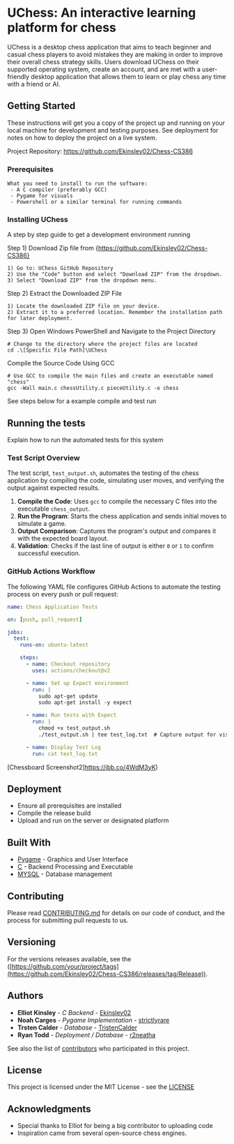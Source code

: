 # UChess: An interactive learning platform for chess

UChess is a desktop chess application that aims to teach beginner and casual chess players to avoid mistakes they are making in order to improve their overall chess strategy skills. Users download UChess on their supported operating system, create an account, and are met with a user-friendly desktop application that allows them to learn or play chess any time with a friend or AI.


## Getting Started

These instructions will get you a copy of the project up and running on your local machine for development and testing purposes. See deployment for notes on how to deploy the project on a live system.

Project Repository: https://github.com/Ekinsley02/Chess-CS386

### Prerequisites
```
What you need to install to run the software: 
 - A C compiler (preferably GCC) 
 - Pygame for visuals 
 - Powershell or a similar terminal for running commands
```

### Installing UChess
A step by step guide to get a development environment running

Step 1) Download Zip file from {https://github.com/Ekinsley02/Chess-CS386}
```
1) Go to: UChess GitHub Repository
2) Use the "Code" button and select "Download ZIP" from the dropdown.
3) Select "Download ZIP" from the dropdown menu.
```
Step 2) Extract the Downloaded ZIP File
```
1) Locate the downloaded ZIP file on your device.
2) Extract it to a preferred location. Remember the installation path for later deployment.
```
Step 3) Open Windows PowerShell and Navigate to the Project Directory
```
# Change to the directory where the project files are located
cd .\[Specific File Path]\UChess
```

Compile the Source Code Using GCC
```
# Use GCC to compile the main files and create an executable named "chess"
gcc -Wall main.c chessUtility.c pieceUtility.c -o chess
```
See steps below for a example compile and test run

## Running the tests

Explain how to run the automated tests for this system

### Test Script Overview

The test script, `test_output.sh`, automates the testing of the chess application by compiling the code, simulating user moves, and verifying the output against expected results.

1. **Compile the Code**: Uses `gcc` to compile the necessary C files into the executable `chess_output`.
2. **Run the Program**: Starts the chess application and sends initial moves to simulate a game.
3. **Output Comparison**: Captures the program's output and compares it with the expected board layout.
4. **Validation**: Checks if the last line of output is either `0` or `1` to confirm successful execution.

### GitHub Actions Workflow

The following YAML file configures GitHub Actions to automate the testing process on every push or pull request:

```yaml
name: Chess Application Tests

on: [push, pull_request]

jobs:
  test:
    runs-on: ubuntu-latest

    steps:
      - name: Checkout repository
        uses: actions/checkout@v2

      - name: Set up Expect environment
        run: |
          sudo apt-get update
          sudo apt-get install -y expect

      - name: Run tests with Expect
        run: |
          chmod +x test_output.sh
          ./test_output.sh | tee test_log.txt  # Capture output for visibility in GitHub logs

      - name: Display Test Log
        run: cat test_log.txt
```

[Chessboard Screenshot2]https://ibb.co/4WdM3yK)

## Deployment

 - Ensure all prerequisites are installed
 - Compile the release build
 - Upload and run on the server or designated platform

## Built With

* [Pygame](https://pygame-web.github.io/wiki/pygbag/) - Graphics and User Interface
* [C](https://www.iso.org/standard/74528.html) - Backend Processing and Executable 
* [MYSQL](https://www.mysql.com/) - Database management 

## Contributing

Please read [CONTRIBUTING.md](https://github.com/Ekinsley02/Chess-CS386/blob/main/project_documentation/CONTRIBUTING.md) for details on our code of conduct, and the process for submitting pull requests to us.

## Versioning

For the versions releases available, see the ([https://github.com/your/project/tags](https://github.com/Ekinsley02/Chess-CS386/releases/tag/Release)). 

## Authors

* **Elliot Kinsley** - *C Backend* - [Ekinsley02](https://github.com/Ekinsley02)
* **Noah Carges** - *Pygame Implementation* - [strictlyrare](https://github.com/strictlyrare)
* **Trsten Calder** - *Database* - [TristenCalder](https://github.com/TristenCalder)
* **Ryan Todd** - *Deployment / Database* - [r2neatha](https://github.com/r2neatha)




See also the list of [contributors](https://github.com/Ekinsley02/Chess-CS386/blob/main/project_documentation/CONTRIBUTING.md) who participated in this project.

## License

This project is licensed under the MIT License - see the [LICENSE](https://github.com/Ekinsley02/Chess-CS386/blob/main/project_documentation/LICENSE) 


## Acknowledgments

* Special thanks to Elliot for being a big contributor to uploading code
* Inspiration came from several open-source chess engines.



